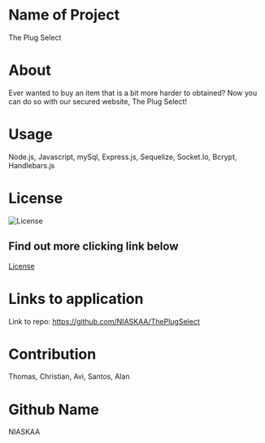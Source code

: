 # Name of Project
The Plug Select

# About
Ever wanted to buy an item that is a bit more harder to obtained? Now you can do so with our secured website, The Plug Select!

# Usage
Node.js, Javascript, mySql, Express.js, Sequelize, Socket.Io, Bcrypt, Handlebars.js

# License
![License](https://img.shields.io/badge/license-MIT-blue.svg "License Badge")
## Find out more clicking link below 
[License](https://opensource.org/licenses/MIT)

# Links to application
Link to repo: https://github.com/NIASKAA/ThePlugSelect

# Contribution 
Thomas, Christian, Avi, Santos, Alan

# Github Name
NIASKAA
